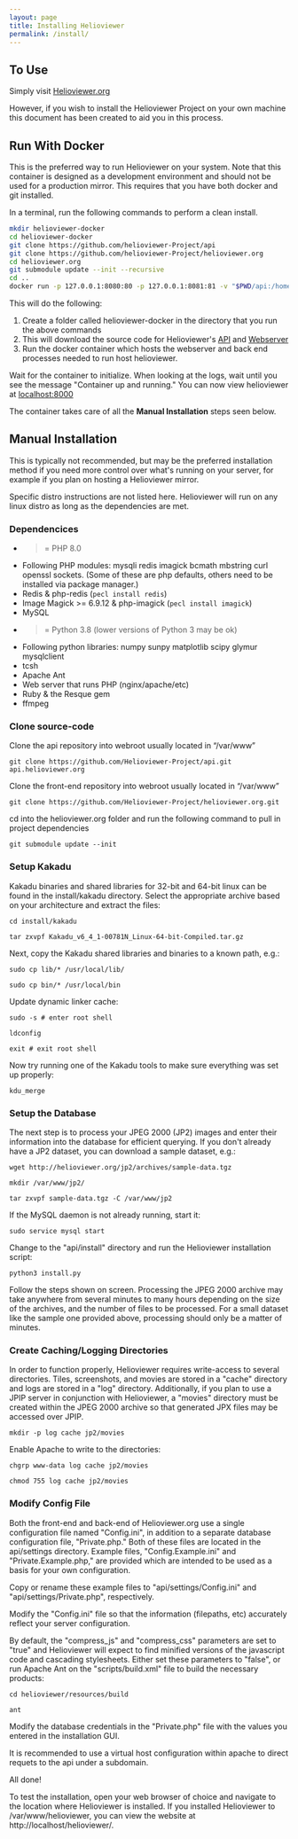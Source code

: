 ```yaml
---
layout: page
title: Installing Helioviewer
permalink: /install/
---
```


## To Use

Simply visit [Helioviewer.org](https://helioviewer.org)

However, if you wish to install the Helioviewer Project on your own machine this document has been created to aid you in this process.

## Run With Docker
This is the preferred way to run Helioviewer on your system.
Note that this container is designed as a development environment and should not be used for a production mirror.
This requires that you have both docker and git installed.

In a terminal, run the following commands to perform a clean install.
```bash
mkdir helioviewer-docker
cd helioviewer-docker
git clone https://github.com/helioviewer-Project/api
git clone https://github.com/helioviewer-Project/helioviewer.org
cd helioviewer.org
git submodule update --init --recursive
cd ..
docker run -p 127.0.0.1:8080:80 -p 127.0.0.1:8081:81 -v "$PWD/api:/home/helioviewer/api.helioviewer.org" -v "$PWD/helioviewer.org:/home/helioviewer/helioviewer.org" -d -t dgarciabriseno/helioviewer.org
```
This will do the following:
1. Create a folder called helioviewer-docker in the directory that you run the above commands
2. This will download the source code for Helioviewer's [API](https://github.com/Helioviewer-Project/api) and [Webserver](https://github.com/Helioviewer-Project/helioviewer.org)
3. Run the docker container which hosts the webserver and back end processes needed to run host helioviewer.

Wait for the container to initialize.
When looking at the logs, wait until you see the message "Container up and running."
You can now view helioviewer at [localhost:8000](http://localhost:8000)

The container takes care of all the **Manual Installation** steps seen below.

## Manual Installation
This is typically not recommended, but may be the preferred installation method if you need more control over what's running on your server, for example if you plan on hosting a Helioviewer mirror.

Specific distro instructions are not listed here.
Helioviewer will run on any linux distro as long as the dependencies are met.

### Dependencices
- >= PHP 8.0
- Following PHP modules: mysqli redis imagick bcmath mbstring curl openssl sockets.
(Some of these are php defaults, others need to be installed via package manager.)
- Redis & php-redis (`pecl install redis`)
- Image Magick >= 6.9.12 & php-imagick (`pecl install imagick`)
- MySQL
- >= Python 3.8 (lower versions of Python 3 may be ok)
- Following python libraries: numpy sunpy matplotlib scipy glymur mysqlclient
- tcsh
- Apache Ant
- Web server that runs PHP (nginx/apache/etc)
- Ruby & the Resque gem
- ffmpeg

### Clone source-code

Clone the api repository into webroot usually located in “/var/www”

`git clone https://github.com/Helioviewer-Project/api.git api.helioviewer.org`

Clone the front-end repository into webroot usually located in “/var/www”

`git clone https://github.com/Helioviewer-Project/helioviewer.org.git`

cd into the helioviewer.org folder and run the following command to pull in
project dependencies

`git submodule update --init`

###  Setup Kakadu

Kakadu binaries and shared libraries for 32-bit and 64-bit linux can be found in the install/kakadu directory. Select the appropriate archive based on your architecture and extract the files:

`cd install/kakadu`

`tar zxvpf Kakadu_v6_4_1-00781N_Linux-64-bit-Compiled.tar.gz`

Next, copy the Kakadu shared libraries and binaries to a known path, e.g.:

`sudo cp lib/* /usr/local/lib/`

`sudo cp bin/* /usr/local/bin`

Update dynamic linker cache:

`sudo -s # enter root shell`

`ldconfig`

`exit # exit root shell`

Now try running one of the Kakadu tools to make sure everything was set up properly:

`kdu_merge`

### Setup the Database

The next step is to process your JPEG 2000 (JP2) images and enter their information into the database for efficient querying.
If you don't already have a JP2 dataset, you can download a sample dataset, e.g.:

`wget http://helioviewer.org/jp2/archives/sample-data.tgz`

`mkdir /var/www/jp2/`

`tar zxvpf sample-data.tgz -C /var/www/jp2`

If the MySQL daemon is not already running, start it:

`sudo service mysql start`

Change to the "api/install" directory and run the Helioviewer installation script:

`python3 install.py`

Follow the steps shown on screen. Processing the JPEG 2000 archive may take anywhere from several minutes to many hours depending on the size of the archives, and the number of files to be processed. For a small dataset like the sample one provided above, processing should only be a matter of minutes.

### Create Caching/Logging Directories

In order to function properly, Helioviewer requires write-access to several directories. Tiles, screenshots, and movies are stored in a "cache" directory and logs are stored in a "log" directory. Additionally, if you plan to use a JPIP server in conjunction with Helioviewer, a "movies" directory must be created within the JPEG 2000 archive so that generated JPX files may be accessed over JPIP.

`mkdir -p log cache jp2/movies`

Enable Apache to write to the directories:

`chgrp www-data log cache jp2/movies`

`chmod 755 log cache jp2/movies`

### Modify Config File

Both the front-end and back-end of Helioviewer.org use a single configuration file named "Config.ini", in addition to a separate database configuration file, "Private.php." Both of these files are located in the api/settings directory. Example files, "Config.Example.ini" and "Private.Example.php," are provided which are intended to be used as a basis for your own configuration.

Copy or rename these example files to "api/settings/Config.ini" and "api/settings/Private.php", respectively.

Modify the "Config.ini" file so that the information (filepaths, etc) accurately reflect your server configuration.

By default, the "compress_js" and "compress_css" parameters are set to "true" and Helioviewer will expect to find minified versions of the javascript code and cascading stylesheets. Either set these parameters to "false", or run Apache Ant on the "scripts/build.xml" file to build the necessary products:

`cd helioviewer/resources/build`

`ant`

Modify the database credentials in the "Private.php" file with the values you entered in the installation GUI.

It is recommended to use a virtual host configuration within apache to direct requets to the api under a subdomain.

All done!


To test the installation, open your web browser of choice and navigate to the location where Helioviewer is installed. If you installed Helioviewer to /var/www/helioviewer, you can view the website at http://localhost/helioviewer/.
